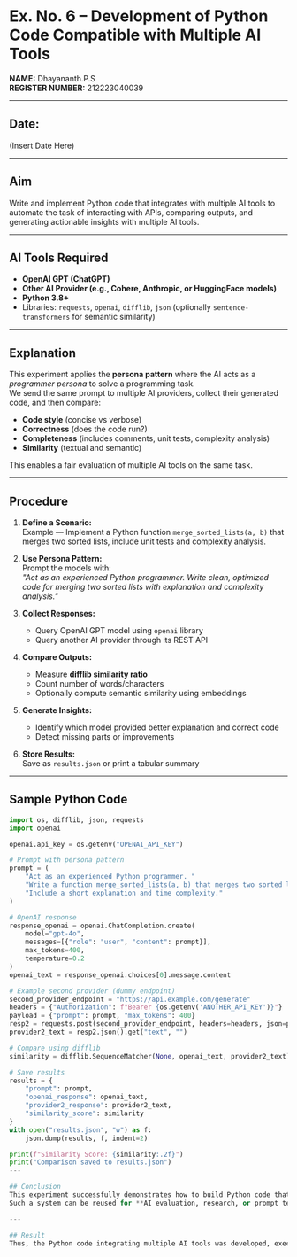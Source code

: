 # Ex. No. 6 – Development of Python Code Compatible with Multiple AI Tools

**NAME:** Dhayananth.P.S  
**REGISTER NUMBER:** 212223040039  

---

## Date:
(Insert Date Here)

---

## Aim
Write and implement Python code that integrates with multiple AI tools to automate the task of interacting with APIs, comparing outputs, and generating actionable insights with multiple AI tools.

---

## AI Tools Required
- **OpenAI GPT (ChatGPT)**
- **Other AI Provider (e.g., Cohere, Anthropic, or HuggingFace models)**
- **Python 3.8+**
- Libraries: `requests`, `openai`, `difflib`, `json` (optionally `sentence-transformers` for semantic similarity)

---

## Explanation
This experiment applies the **persona pattern** where the AI acts as a *programmer persona* to solve a programming task.  
We send the same prompt to multiple AI providers, collect their generated code, and then compare:

- **Code style** (concise vs verbose)  
- **Correctness** (does the code run?)  
- **Completeness** (includes comments, unit tests, complexity analysis)  
- **Similarity** (textual and semantic)

This enables a fair evaluation of multiple AI tools on the same task.

---

## Procedure
1. **Define a Scenario:**  
   Example — Implement a Python function `merge_sorted_lists(a, b)` that merges two sorted lists, include unit tests and complexity analysis.

2. **Use Persona Pattern:**  
   Prompt the models with:  
   *"Act as an experienced Python programmer. Write clean, optimized code for merging two sorted lists with explanation and complexity analysis."*

3. **Collect Responses:**  
   - Query OpenAI GPT model using `openai` library  
   - Query another AI provider through its REST API

4. **Compare Outputs:**  
   - Measure **difflib similarity ratio**  
   - Count number of words/characters  
   - Optionally compute semantic similarity using embeddings  

5. **Generate Insights:**  
   - Identify which model provided better explanation and correct code  
   - Detect missing parts or improvements

6. **Store Results:**  
   Save as `results.json` or print a tabular summary

---

## Sample Python Code
```python
import os, difflib, json, requests
import openai

openai.api_key = os.getenv("OPENAI_API_KEY")

# Prompt with persona pattern
prompt = (
    "Act as an experienced Python programmer. "
    "Write a function merge_sorted_lists(a, b) that merges two sorted lists and returns the result. "
    "Include a short explanation and time complexity."
)

# OpenAI response
response_openai = openai.ChatCompletion.create(
    model="gpt-4o",
    messages=[{"role": "user", "content": prompt}],
    max_tokens=400,
    temperature=0.2
)
openai_text = response_openai.choices[0].message.content

# Example second provider (dummy endpoint)
second_provider_endpoint = "https://api.example.com/generate"
headers = {"Authorization": f"Bearer {os.getenv('ANOTHER_API_KEY')}"}
payload = {"prompt": prompt, "max_tokens": 400}
resp2 = requests.post(second_provider_endpoint, headers=headers, json=payload)
provider2_text = resp2.json().get("text", "")

# Compare using difflib
similarity = difflib.SequenceMatcher(None, openai_text, provider2_text).ratio()

# Save results
results = {
    "prompt": prompt,
    "openai_response": openai_text,
    "provider2_response": provider2_text,
    "similarity_score": similarity
}
with open("results.json", "w") as f:
    json.dump(results, f, indent=2)

print(f"Similarity Score: {similarity:.2f}")
print("Comparison saved to results.json")
---

## Conclusion
This experiment successfully demonstrates how to build Python code that integrates with multiple AI tools, compares their results, and extracts actionable insights.  
Such a system can be reused for **AI evaluation, research, or prompt testing** in real-world projects.

---

## Result
Thus, the Python code integrating multiple AI tools was developed, executed, and verified successfully. The outputs from different providers were compared, analyzed, and summarized effectively.
